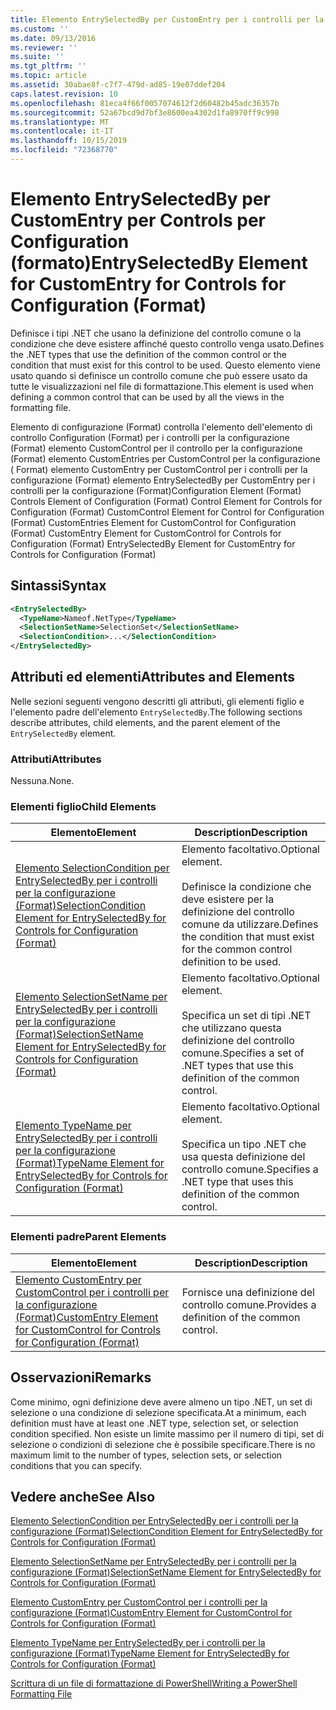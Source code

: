 ```yaml
---
title: Elemento EntrySelectedBy per CustomEntry per i controlli per la configurazione (Format) | Microsoft Docs
ms.custom: ''
ms.date: 09/13/2016
ms.reviewer: ''
ms.suite: ''
ms.tgt_pltfrm: ''
ms.topic: article
ms.assetid: 30abae8f-c7f7-479d-ad85-19e07ddef204
caps.latest.revision: 10
ms.openlocfilehash: 81eca4f66f0057074612f2d60482b45adc36357b
ms.sourcegitcommit: 52a67bcd9d7bf3e8600ea4302d1fa8970ff9c998
ms.translationtype: MT
ms.contentlocale: it-IT
ms.lasthandoff: 10/15/2019
ms.locfileid: "72368770"
---
```

# <a name="entryselectedby-element-for-customentry-for-controls-for-configuration-format"></a><span data-ttu-id="d2427-102">Elemento EntrySelectedBy per CustomEntry per Controls per Configuration (formato)</span><span class="sxs-lookup"><span data-stu-id="d2427-102">EntrySelectedBy Element for CustomEntry for Controls for Configuration (Format)</span></span>

<span data-ttu-id="d2427-103">Definisce i tipi .NET che usano la definizione del controllo comune o la condizione che deve esistere affinché questo controllo venga usato.</span><span class="sxs-lookup"><span data-stu-id="d2427-103">Defines the .NET types that use the definition of the common control or the condition that must exist for this control to be used.</span></span> <span data-ttu-id="d2427-104">Questo elemento viene usato quando si definisce un controllo comune che può essere usato da tutte le visualizzazioni nel file di formattazione.</span><span class="sxs-lookup"><span data-stu-id="d2427-104">This element is used when defining a common control that can be used by all the views in the formatting file.</span></span>

<span data-ttu-id="d2427-105">Elemento di configurazione (Format) controlla l'elemento dell'elemento di controllo Configuration (Format) per i controlli per la configurazione (Format) elemento CustomControl per il controllo per la configurazione (Format) elemento CustomEntries per CustomControl per la configurazione ( Format) elemento CustomEntry per CustomControl per i controlli per la configurazione (Format) elemento EntrySelectedBy per CustomEntry per i controlli per la configurazione (Format)</span><span class="sxs-lookup"><span data-stu-id="d2427-105">Configuration Element (Format) Controls Element of Configuration (Format) Control Element for Controls for Configuration (Format) CustomControl Element for Control for Configuration (Format) CustomEntries Element for CustomControl for Configuration (Format) CustomEntry Element for CustomControl for Controls for Configuration (Format) EntrySelectedBy Element for CustomEntry for Controls for Configuration (Format)</span></span>

## <a name="syntax"></a><span data-ttu-id="d2427-106">Sintassi</span><span class="sxs-lookup"><span data-stu-id="d2427-106">Syntax</span></span>

```xml
<EntrySelectedBy>
  <TypeName>Nameof.NetType</TypeName>
  <SelectionSetName>SelectionSet</SelectionSetName>
  <SelectionCondition>...</SelectionCondition>
</EntrySelectedBy>
```

## <a name="attributes-and-elements"></a><span data-ttu-id="d2427-107">Attributi ed elementi</span><span class="sxs-lookup"><span data-stu-id="d2427-107">Attributes and Elements</span></span>

<span data-ttu-id="d2427-108">Nelle sezioni seguenti vengono descritti gli attributi, gli elementi figlio e l'elemento padre dell'elemento `EntrySelectedBy`.</span><span class="sxs-lookup"><span data-stu-id="d2427-108">The following sections describe attributes, child elements, and the parent element of the `EntrySelectedBy` element.</span></span>

### <a name="attributes"></a><span data-ttu-id="d2427-109">Attributi</span><span class="sxs-lookup"><span data-stu-id="d2427-109">Attributes</span></span>

<span data-ttu-id="d2427-110">Nessuna.</span><span class="sxs-lookup"><span data-stu-id="d2427-110">None.</span></span>

### <a name="child-elements"></a><span data-ttu-id="d2427-111">Elementi figlio</span><span class="sxs-lookup"><span data-stu-id="d2427-111">Child Elements</span></span>

|<span data-ttu-id="d2427-112">Elemento</span><span class="sxs-lookup"><span data-stu-id="d2427-112">Element</span></span>|<span data-ttu-id="d2427-113">Description</span><span class="sxs-lookup"><span data-stu-id="d2427-113">Description</span></span>|
|-------------|-----------------|
|[<span data-ttu-id="d2427-114">Elemento SelectionCondition per EntrySelectedBy per i controlli per la configurazione (Format)</span><span class="sxs-lookup"><span data-stu-id="d2427-114">SelectionCondition Element for EntrySelectedBy for Controls for Configuration (Format)</span></span>](./selectioncondition-element-for-entryselectedby-for-controls-for-configuration-format.md)|<span data-ttu-id="d2427-115">Elemento facoltativo.</span><span class="sxs-lookup"><span data-stu-id="d2427-115">Optional element.</span></span><br /><br /> <span data-ttu-id="d2427-116">Definisce la condizione che deve esistere per la definizione del controllo comune da utilizzare.</span><span class="sxs-lookup"><span data-stu-id="d2427-116">Defines the condition that must exist for the common control definition to be used.</span></span>|
|[<span data-ttu-id="d2427-117">Elemento SelectionSetName per EntrySelectedBy per i controlli per la configurazione (Format)</span><span class="sxs-lookup"><span data-stu-id="d2427-117">SelectionSetName Element for EntrySelectedBy for Controls for Configuration (Format)</span></span>](./selectionsetname-element-for-selectioncondition-for-controls-for-configuration-format.md)|<span data-ttu-id="d2427-118">Elemento facoltativo.</span><span class="sxs-lookup"><span data-stu-id="d2427-118">Optional element.</span></span><br /><br /> <span data-ttu-id="d2427-119">Specifica un set di tipi .NET che utilizzano questa definizione del controllo comune.</span><span class="sxs-lookup"><span data-stu-id="d2427-119">Specifies a set of .NET types that use this definition of the common control.</span></span>|
|[<span data-ttu-id="d2427-120">Elemento TypeName per EntrySelectedBy per i controlli per la configurazione (Format)</span><span class="sxs-lookup"><span data-stu-id="d2427-120">TypeName Element for EntrySelectedBy for Controls for Configuration (Format)</span></span>](./typename-element-for-entryselectedby-for-controls-for-configuration-format.md)|<span data-ttu-id="d2427-121">Elemento facoltativo.</span><span class="sxs-lookup"><span data-stu-id="d2427-121">Optional element.</span></span><br /><br /> <span data-ttu-id="d2427-122">Specifica un tipo .NET che usa questa definizione del controllo comune.</span><span class="sxs-lookup"><span data-stu-id="d2427-122">Specifies a .NET type that uses this definition of the common control.</span></span>|

### <a name="parent-elements"></a><span data-ttu-id="d2427-123">Elementi padre</span><span class="sxs-lookup"><span data-stu-id="d2427-123">Parent Elements</span></span>

|<span data-ttu-id="d2427-124">Elemento</span><span class="sxs-lookup"><span data-stu-id="d2427-124">Element</span></span>|<span data-ttu-id="d2427-125">Description</span><span class="sxs-lookup"><span data-stu-id="d2427-125">Description</span></span>|
|-------------|-----------------|
|[<span data-ttu-id="d2427-126">Elemento CustomEntry per CustomControl per i controlli per la configurazione (Format)</span><span class="sxs-lookup"><span data-stu-id="d2427-126">CustomEntry Element for CustomControl for Controls for Configuration (Format)</span></span>](./customentry-element-for-customcontrol-for-controls-for-configuration-format.md)|<span data-ttu-id="d2427-127">Fornisce una definizione del controllo comune.</span><span class="sxs-lookup"><span data-stu-id="d2427-127">Provides a definition of the common control.</span></span>|

## <a name="remarks"></a><span data-ttu-id="d2427-128">Osservazioni</span><span class="sxs-lookup"><span data-stu-id="d2427-128">Remarks</span></span>

<span data-ttu-id="d2427-129">Come minimo, ogni definizione deve avere almeno un tipo .NET, un set di selezione o una condizione di selezione specificata.</span><span class="sxs-lookup"><span data-stu-id="d2427-129">At a minimum, each definition must have at least one .NET type, selection set, or selection condition specified.</span></span> <span data-ttu-id="d2427-130">Non esiste un limite massimo per il numero di tipi, set di selezione o condizioni di selezione che è possibile specificare.</span><span class="sxs-lookup"><span data-stu-id="d2427-130">There is no maximum limit to the number of types, selection sets, or selection conditions that you can specify.</span></span>

## <a name="see-also"></a><span data-ttu-id="d2427-131">Vedere anche</span><span class="sxs-lookup"><span data-stu-id="d2427-131">See Also</span></span>

[<span data-ttu-id="d2427-132">Elemento SelectionCondition per EntrySelectedBy per i controlli per la configurazione (Format)</span><span class="sxs-lookup"><span data-stu-id="d2427-132">SelectionCondition Element for EntrySelectedBy for Controls for Configuration (Format)</span></span>](./selectioncondition-element-for-entryselectedby-for-controls-for-configuration-format.md)

[<span data-ttu-id="d2427-133">Elemento SelectionSetName per EntrySelectedBy per i controlli per la configurazione (Format)</span><span class="sxs-lookup"><span data-stu-id="d2427-133">SelectionSetName Element for EntrySelectedBy for Controls for Configuration (Format)</span></span>](./selectionsetname-element-for-selectioncondition-for-controls-for-configuration-format.md)

[<span data-ttu-id="d2427-134">Elemento CustomEntry per CustomControl per i controlli per la configurazione (Format)</span><span class="sxs-lookup"><span data-stu-id="d2427-134">CustomEntry Element for CustomControl for Controls for Configuration (Format)</span></span>](./customentry-element-for-customcontrol-for-controls-for-configuration-format.md)

[<span data-ttu-id="d2427-135">Elemento TypeName per EntrySelectedBy per i controlli per la configurazione (Format)</span><span class="sxs-lookup"><span data-stu-id="d2427-135">TypeName Element for EntrySelectedBy for Controls for Configuration (Format)</span></span>](./typename-element-for-selectioncondition-for-controls-for-configuration-format.md)

[<span data-ttu-id="d2427-136">Scrittura di un file di formattazione di PowerShell</span><span class="sxs-lookup"><span data-stu-id="d2427-136">Writing a PowerShell Formatting File</span></span>](./writing-a-powershell-formatting-file.md)
